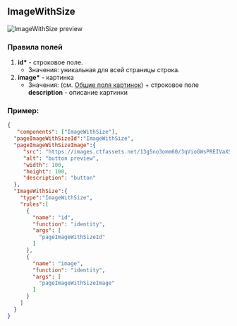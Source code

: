 ## ImageWithSize

![ImageWithSize preview]()

### Правила полей

1. **id\*** - строковое поле.
   - Значения: уникальная для всей страницы строка.
2. **image\*** - картинка
   - Значения: (см. [Общие поля картинок](../common/commonNestedComponents.md)) + строковое поле **description** - описание картинки

### Пример:

```JSON
{
   "components": ["ImageWithSize"],
  "pageImageWithSizeId":"ImageWithSize",
  "pageImageWithSizeImage":{
     "src": "https://images.ctfassets.net/13g5no3omm60/3qVioGWsPREIVaXSCmSqw6/25fa948dbfed133116f428bcaca5a3b3/Mask_Group-3.png",
     "alt": "button preview",
     "width": 100,
     "height": 100,
     "description": "button"
  },
  "ImageWithSize":{
    "type":"ImageWithSize",
    "rules":[
      {
        "name": "id",
        "function": "identity",
        "args": [
          "pageImageWithSizeId"
        ]
      },
      {
        "name": "image",
        "function": "identity",
        "args": [
          "pageImageWithSizeImage"
        ]
      }
    ]
  }
}
```
